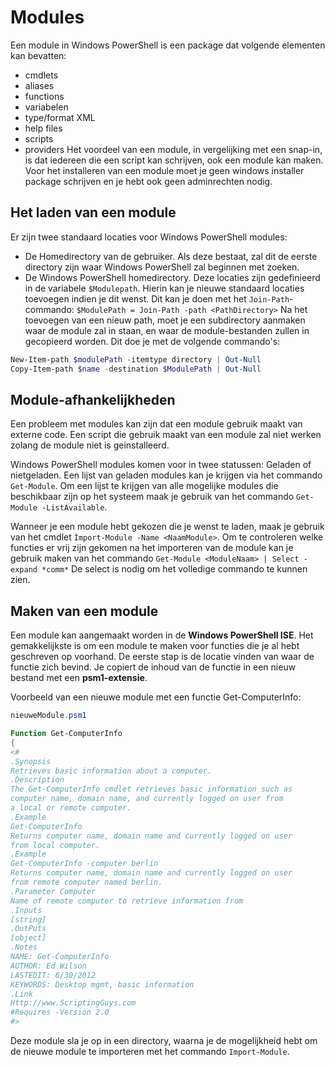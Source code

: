 # Modules
Een module in Windows PowerShell is een package dat volgende elementen kan bevatten:
* cmdlets
* aliases
* functions
* variabelen
* type/format XML
* help files
* scripts
* providers
Het voordeel van een module, in vergelijking met een snap-in, is dat iedereen die een script kan schrijven, ook een module kan maken.
Voor het installeren van een module moet je geen windows installer package schrijven en je hebt ook geen adminrechten nodig.

## Het laden van een module
Er zijn twee standaard locaties voor Windows PowerShell modules:
- De Homedirectory van de gebruiker. Als deze bestaat, zal dit de eerste directory zijn waar Windows PowerShell zal beginnen met zoeken.
- De Windows PowerShell homedirectory.
Deze locaties zijn gedefinieerd in de variabele `$Modulepath`. Hierin kan je nieuwe standaard locaties toevoegen indien je dit wenst.
Dit kan je doen met het `Join-Path`-commando:
`$ModulePath = Join-Path -path <PathDirectory>`
Na het toevoegen van een nieuw path, moet je een subdirectory aanmaken waar de module zal in staan, en waar de module-bestanden zullen in gecopieerd worden.
Dit doe je met de volgende commando's:
```PowerShell
New-Item-path $modulePath -itemtype directory | Out-Null
Copy-Item-path $name -destination $ModulePath | Out-Null
```

## Module-afhankelijkheden
Een probleem met modules kan zijn dat een module gebruik maakt van externe code. Een script die gebruik maakt van een module zal niet werken zolang de module niet is geinstalleerd.


Windows PowerShell modules komen voor in twee statussen: Geladen of nietgeladen.
Een lijst van geladen modules kan je krijgen via het commando `Get-Module`. Om een lijst te krijgen van alle mogelijke modules die beschikbaar zijn op het systeem maak je gebruik van het commando `Get-Module -ListAvailable`.

Wanneer je een module hebt gekozen die je wenst te laden, maak je gebruik van het cmdlet `Ìmport-Module -Name <NaamModule>`.
Om te controleren welke functies er vrij zijn gekomen na het importeren van de module kan je gebruik maken van het commando
`Get-Module <ModuleNaam> | Select -expand *comm*`
De select is nodig om het volledige commando te kunnen zien.

## Maken van een module
Een module kan aangemaakt worden in de **Windows PowerShell ISE**. Het gemakkelijkste is om een module te maken voor functies die je al hebt geschreven op voorhand. De eerste stap is de locatie vinden van waar de functie zich bevind.
Je copiert de inhoud van de functie in een nieuw bestand met een **psm1-extensie**. 

Voorbeeld van een nieuwe module met een functie Get-ComputerInfo:
```PowerShell
nieuweModule.psm1

Function Get-ComputerInfo
{
<#
.Synopsis
Retrieves basic information about a computer. 
.Description
The Get-ComputerInfo cmdlet retrieves basic information such as
computer name, domain name, and currently logged on user from
a local or remote computer.
.Example
Get-ComputerInfo 
Returns computer name, domain name and currently logged on user
from local computer.
.Example
Get-ComputerInfo -computer berlin
Returns computer name, domain name and currently logged on user
from remote computer named berlin.
.Parameter Computer
Name of remote computer to retrieve information from
.Inputs
[string]
.OutPuts
[object]
.Notes
NAME: Get-ComputerInfo
AUTHOR: Ed Wilson
LASTEDIT: 6/30/2012
KEYWORDS: Desktop mgmt, basic information
.Link
Http://www.ScriptingGuys.com
#Requires -Version 2.0
#>
```
Deze module sla je op in een directory, waarna je de mogelijkheid hebt om de nieuwe module te importeren met het commando `Import-Module`.



